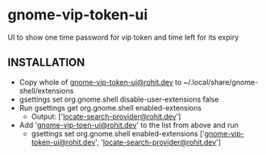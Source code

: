 # gnome-vip-token-ui

UI to show one time password for vip token and time left for its expiry

## INSTALLATION
* Copy whole of gnome-vip-token-ui@rohit.dev to ~/.local/share/gnome-shell/extensions
* gsettings set org.gnome.shell disable-user-extensions false
* Run gsettings get org.gnome.shell enabled-extensions
  * Output: ['locate-search-provider@rohit.dev']
* Add 'gnome-vip-toen-ui@rohit.dev' to the list from above and run
  * gsettings set org.gnome.shell enabled-extensions ['gnome-vip-token-ui@rohit.dev', 'locate-search-provider@rohit.dev']
